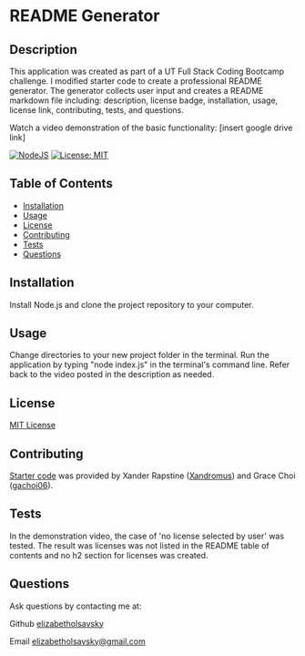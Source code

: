 # README Generator
## Description
This application was created as part of a UT Full Stack Coding Bootcamp challenge. I modified starter code to create a professional README generator. The generator collects user input and creates a README markdown file including: description, license badge, installation, usage, license link, contributing, tests, and questions.

Watch a video demonstration of the basic functionality:
[insert google drive link]

[![NodeJS](https://img.shields.io/badge/node.js-6DA55F?style=for-the-badge&logo=node.js&logoColor=white)](https://nodejs.org/en)
[![License: MIT](https://img.shields.io/badge/License-MIT-yellow.svg)](https://opensource.org/licenses/MIT)

## Table of Contents
* [Installation](#installation)
* [Usage](#usage)
* [License](#license)
* [Contributing](#contributing)
* [Tests](#tests)
* [Questions](#questions)

## Installation
Install Node.js and clone the project repository to your computer.  

## Usage
Change directories to your new project folder in the terminal. Run the application by typing "node index.js" in the terminal's command line. Refer back to the video posted in the description as needed.

## License
[MIT License](https://opensource.org/licenses/MIT)

## Contributing
[Starter code](https://github.com/coding-boot-camp/potential-enigma) was provided by Xander Rapstine ([Xandromus](https://github.com/Xandromus)) and Grace Choi ([gachoi06](https://github.com/gachoi06)).

## Tests
In the demonstration video, the case of 'no license selected by user' was tested. The result was licenses was not listed in the README table of contents and no h2 section for licenses was created.

## Questions
Ask questions by contacting me at:

Github [elizabetholsavsky](https://github.com/elizabetholsavsky)

Email elizabetholsavsky@gmail.com
